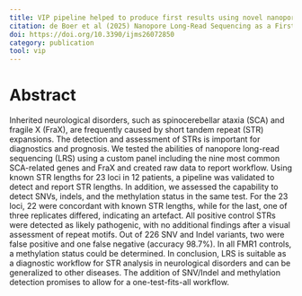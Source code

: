 ```yaml
---
title: VIP pipeline helped to produce first results using novel nanopore sequencing!
citation: de Boer et al (2025) Nanopore Long-Read Sequencing as a First-Tier Diagnostic Test to Detect Repeat Expansions in Neurological Disorders. Int.J.Mol. Sci
doi: https://doi.org/10.3390/ijms26072850
category: publication
tool: vip
---
```


# Abstract

Inherited neurological disorders, such as spinocerebellar ataxia (SCA) and fragile X (FraX), are frequently caused by short tandem repeat (STR) expansions. The detection and assessment of STRs is important for diagnostics and prognosis. We tested the abilities of nanopore long-read sequencing (LRS) using a custom panel including the nine most common SCA-related genes and FraX and created raw data to report workflow. Using known STR lengths for 23 loci in 12 patients, a pipeline was validated to detect and report STR lengths. In addition, we assessed the capability to detect SNVs, indels, and the methylation status in the same test. For the 23 loci, 22 were concordant with known STR lengths, while for the last, one of three replicates differed, indicating an artefact. All positive control STRs were detected as likely pathogenic, with no additional findings after a visual assessment of repeat motifs. Out of 226 SNV and Indel variants, two were false positive and one false negative (accuracy 98.7%). In all FMR1 controls, a methylation status could be determined. In conclusion, LRS is suitable as a diagnostic workflow for STR analysis in neurological disorders and can be generalized to other diseases. The addition of SNV/Indel and methylation detection promises to allow for a one-test-fits-all workflow.